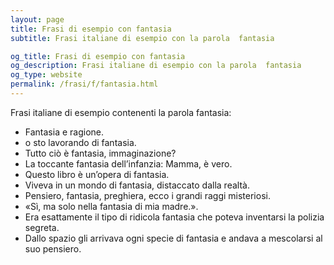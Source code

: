 ```yaml
---
layout: page
title: Frasi di esempio con fantasia 
subtitle: Frasi italiane di esempio con la parola  fantasia

og_title: Frasi di esempio con fantasia 
og_description: Frasi italiane di esempio con la parola  fantasia
og_type: website
permalink: /frasi/f/fantasia.html
---
```


Frasi italiane di esempio contenenti la parola fantasia:


- Fantasia e ragione.
- o sto lavorando di fantasia.
- Tutto ciò è fantasia, immaginazione?
- La toccante fantasia dell’infanzia: Mamma, è vero.
- Questo libro è un’opera di fantasia.
- Viveva in un mondo di fantasia, distaccato dalla realtà.
- Pensiero, fantasia, preghiera, ecco i grandi raggi misteriosi.
- «Sì, ma solo nella fantasia di mia madre.».
- Era esattamente il tipo di ridicola fantasia che poteva inventarsi la polizia segreta.
- Dallo spazio gli arrivava ogni specie di fantasia e andava a mescolarsi al suo pensiero.
